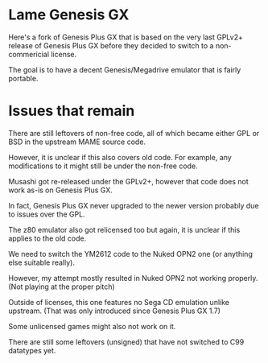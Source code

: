Lame Genesis GX
===============

Here's a fork of Genesis Plus GX that is based on the very last GPLv2+ release of Genesis Plus GX
before they decided to switch to a non-commericial license.

The goal is to have a decent Genesis/Megadrive emulator that is fairly portable.

Issues that remain
==============

There are still leftovers of non-free code, all of which became either GPL or BSD in the upstream MAME source code.

However, it is unclear if this also covers old code. For example, any modifications to it might still be under the non-free code.

Musashi got re-released under the GPLv2+, however that code does not work as-is on Genesis Plus GX.

In fact, Genesis Plus GX never upgraded to the newer version probably due to issues over the GPL.


The z80 emulator also got relicensed too but again, it is unclear if this applies to the old code.

We need to switch the YM2612 code to the Nuked OPN2 one (or anything else suitable really).

However, my attempt mostly resulted in Nuked OPN2 not working properly. (Not playing at the proper pitch)


Outside of licenses, this one features no Sega CD emulation unlike upstream. (That was only introduced since Genesis Plus GX 1.7)

Some unlicensed games might also not work on it.

There are still some leftovers (unsigned) that have not switched to C99 datatypes yet.
